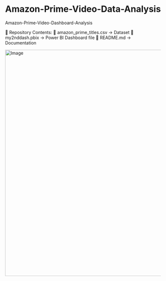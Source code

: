 # Amazon-Prime-Video-Data-Analysis
Amazon-Prime-Video-Dashboard-Analysis

📂 Repository Contents:
🔹 amazon_prime_titles.csv → Dataset
🔹 my2nddash.pbix → Power BI Dashboard file
🔹 README.md → Documentation

<img width="1310" height="733" alt="Image" src="https://github.com/user-attachments/assets/0b08fb7a-f22b-437f-9121-2b369993615b" />
